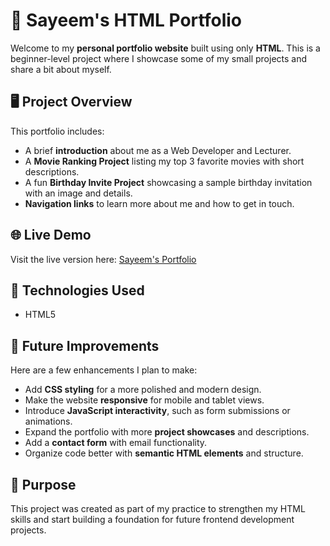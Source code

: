 # 💼 Sayeem's HTML Portfolio

Welcome to my **personal portfolio website** built using only **HTML**. This is a beginner-level project where I showcase some of my small projects and share a bit about myself.

## 🖥️ Project Overview

This portfolio includes:

- A brief **introduction** about me as a Web Developer and Lecturer.
- A **Movie Ranking Project** listing my top 3 favorite movies with short descriptions.
- A fun **Birthday Invite Project** showcasing a sample birthday invitation with an image and details.
- **Navigation links** to learn more about me and how to get in touch.

## 🌐 Live Demo

Visit the live version here: [Sayeem's Portfolio](https://mohammadsayeemsadathossain.github.io/html-portfolio/)

## 📁 Technologies Used

- HTML5

## 🔧 Future Improvements

Here are a few enhancements I plan to make:

- Add **CSS styling** for a more polished and modern design.
- Make the website **responsive** for mobile and tablet views.
- Introduce **JavaScript interactivity**, such as form submissions or animations.
- Expand the portfolio with more **project showcases** and descriptions.
- Add a **contact form** with email functionality.
- Organize code better with **semantic HTML elements** and structure.

## 📌 Purpose

This project was created as part of my practice to strengthen my HTML skills and start building a foundation for future frontend development projects.
